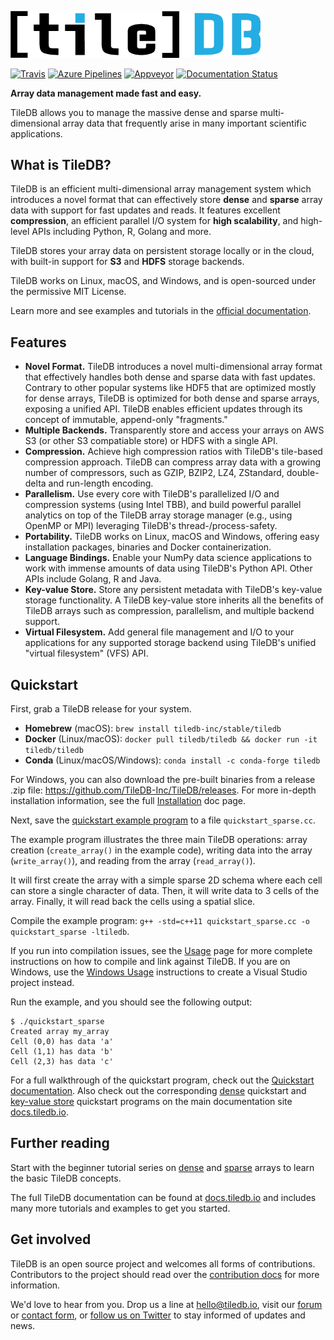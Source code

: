 <a href="https://tiledb.io"><img src="https://github.com/TileDB-Inc/TileDB/raw/dev/doc/source/_static/tileDB_uppercase_600_112.png" alt="TileDB logo" width="400"></a>

[![Travis](https://travis-ci.org/TileDB-Inc/TileDB.svg?branch=dev)](https://travis-ci.org/TileDB-Inc/TileDB)
[![Azure Pipelines](https://dev.azure.com/TileDB-Inc/CI/_apis/build/status/TileDB-Inc.TileDB?branchName=dev)](https://dev.azure.com/TileDB-Inc/CI/_build/latest?definitionId=2&branchName=dev)
[![Appveyor](https://ci.appveyor.com/api/projects/status/vni4366j5ys6fvpy?svg=true)](https://ci.appveyor.com/project/TileDB-Inc/tiledb)
[![Documentation Status](https://readthedocs.com/projects/tiledb-inc-tiledb/badge/?version=latest)](https://docs.tiledb.io/en/latest/?badge=latest)

**Array data management made fast and easy.**

TileDB allows you to manage the massive dense and sparse multi-dimensional array data that frequently arise in many important scientific applications.

## What is TileDB?

TileDB is an efficient multi-dimensional array management system which introduces a novel format that can effectively store **dense** and **sparse** array data with support for fast updates and reads. It features excellent **compression**, an efficient parallel I/O system for **high scalability**, and high-level APIs including Python, R, Golang and more.

TileDB stores your array data on persistent storage locally or in the cloud, with built-in support for **S3** and **HDFS** storage backends.

TileDB works on Linux, macOS, and Windows, and is open-sourced under the permissive MIT License.

Learn more and see examples and tutorials in the [official documentation](https://docs.tiledb.io/en/latest).

## Features

* **Novel Format.** TileDB introduces a novel multi-dimensional array format that effectively handles both dense and sparse data with fast updates. Contrary to other popular systems like HDF5 that are optimized mostly for dense arrays, TileDB is optimized for both dense and sparse arrays, exposing a unified API. TileDB enables efficient updates through its concept of immutable, append-only "fragments."
* **Multiple Backends.** Transparently store and access your arrays on AWS S3 (or other S3 compatiable store) or HDFS with a single API.
* **Compression.** Achieve high compression ratios with TileDB's tile-based compression approach. TileDB can compress array data with a growing number of compressors, such as GZIP, BZIP2, LZ4, ZStandard, double-delta and run-length encoding.
* **Parallelism.** Use every core with TileDB's parallelized I/O and compression systems (using Intel TBB), and build powerful parallel analytics on top of the TileDB array storage manager (e.g., using OpenMP or MPI) leveraging TileDB's thread-/process-safety.
* **Portability.** TileDB works on Linux, macOS and Windows, offering easy installation packages, binaries and Docker containerization.
* **Language Bindings.** Enable your NumPy data science applications to work with immense amounts of data using TileDB's Python API. Other APIs include Golang, R and Java.
* **Key-value Store.** Store any persistent metadata with TileDB's key-value storage functionality. A TileDB key-value store inherits all the benefits of TileDB arrays such as compression, parallelism, and multiple backend support.
* **Virtual Filesystem.** Add general file management and I/O to your applications for any supported storage backend using TileDB's unified "virtual filesystem" (VFS) API.

## Quickstart

First, grab a TileDB release for your system.

* **Homebrew** (macOS): `brew install tiledb-inc/stable/tiledb`
* **Docker** (Linux/macOS): `docker pull tiledb/tiledb && docker run -it tiledb/tiledb`
* **Conda** (Linux/macOS/Windows): `conda install -c conda-forge tiledb`

For Windows, you can also download the pre-built binaries from a release .zip file: https://github.com/TileDB-Inc/TileDB/releases. For more in-depth installation information, see the full [Installation](https://docs.tiledb.io/en/latest/installation.html) doc page.

Next, save the [quickstart example program](https://github.com/TileDB-Inc/TileDB/blob/dev/examples/cpp_api/quickstart_sparse.cc) to a file `quickstart_sparse.cc`.

The example program illustrates the three main TileDB operations: array creation (`create_array()` in the example code), writing data into the array (`write_array()`), and reading from the array (`read_array()`).

It will first create the array with a simple sparse 2D schema where each cell can store a single character of data. Then, it will write data to 3 cells of the array. Finally, it will read back the cells using a spatial slice.

Compile the example program: `g++ -std=c++11 quickstart_sparse.cc -o quickstart_sparse -ltiledb`.

If you run into compilation issues, see the [Usage](https://docs.tiledb.io/en/latest/usage.html) page for more complete instructions on how to compile and link against TileDB. If you are on Windows, use the [Windows Usage](https://docs.tiledb.io/en/latest/usage.html#windows) instructions to create a Visual Studio project instead.

Run the example, and you should see the following output:

```
$ ./quickstart_sparse
Created array my_array
Cell (0,0) has data 'a'
Cell (1,1) has data 'b'
Cell (2,3) has data 'c'
```

For a full walkthrough of the quickstart program, check out the [Quickstart documentation](https://docs.tiledb.io/en/latest/quickstart.html). Also check out the corresponding [dense](https://docs.tiledb.io/en/latest/quickstart.html#a-simple-dense-array-example) quickstart and [key-value store](https://docs.tiledb.io/en/latest/quickstart.html#a-simple-key-value-example) quickstart programs on the main documentation site [docs.tiledb.io](https://docs.tiledb.io).

## Further reading

Start with the beginner tutorial series on [dense](https://docs.tiledb.io/en/latest/tutorials/dense-arrays.html) and [sparse](https://docs.tiledb.io/en/latest/tutorials/sparse-arrays.html) arrays to learn the basic TileDB concepts.

The full TileDB documentation can be found at [docs.tiledb.io](https://docs.tiledb.io/en/latest/) and includes many more tutorials and examples to get you started.

## Get involved

TileDB is an open source project and welcomes all forms of contributions. Contributors to the project should read over the [contribution docs](https://github.com/TileDB-Inc/TileDB/blob/dev/CONTRIBUTING.md) for more information.

We'd love to hear from you. Drop us a line at [hello@tiledb.io](mailto:hello@tiledb.io), visit our [forum](https://forum.tiledb.io/) or [contact form](https://tiledb.io/contact-us), or [follow us on Twitter](https://twitter.com/tiledb) to stay informed of updates and news.
